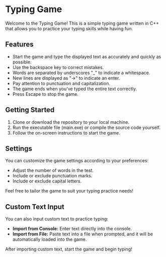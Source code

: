 # Typing Game

Welcome to the Typing Game! This is a simple typing game written in C++ that allows you to practice your typing skills while having fun.

## Features

- Start the game and type the displayed text as accurately and quickly as possible.
- Use the backspace key to correct mistakes.
- Words are separated by underscores "_" to indicate a whitespace.
- New lines are displayed as "->" to indicate an enter.
- Pay attention to punctuation and capitalization.
- The game ends when you've typed the entire text correctly.
- Press Escape to stop the game.

## Getting Started

1. Clone or download the repository to your local machine.
2. Run the executable file (main.exe) or compile the source code yourself.
3. Follow the on-screen instructions to start the game.

## Settings

You can customize the game settings according to your preferences:

- Adjust the number of words in the test.
- Include or exclude punctuation marks.
- Include or exclude capital letters.

Feel free to tailor the game to suit your typing practice needs!

## Custom Text Input

You can also input custom text to practice typing:

- **Import from Console:** Enter text directly into the console.
- **Import from File:** Paste text into a file when prompted, and it will be automatically loaded into the game.

After importing custom text, start the game and begin typing!

